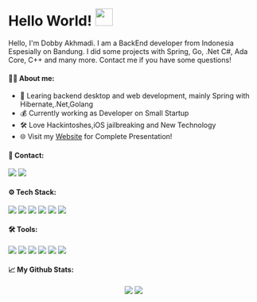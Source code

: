 # Hello World! <img src="https://github.com/mikigal/mikigal/blob/master/hi.gif" width="35px" />


Hello, I'm Dobby Akhmadi. I am a BackEnd developer from Indonesia Espesially on Bandung. I did some projects with Spring, Go, .Net C#, Ada Core, C++ and many more. Contact me if you have some questions!

#### 👨‍💼 About me:
- 📖 Learing backend desktop and web development, mainly Spring with Hibernate,.Net,Golang
- 💰 Currently working as Developer on Small Startup
- 🛠️ Love Hackintoshes,iOS jailbreaking and New Technology
- 🌐 Visit my [Website](https://google.com/) for Complete Presentation!

#### 📨 Contact:
[<img src="https://img.shields.io/badge/website-%234285F4.svg?&style=for-the-badge&logo=safari&logoColor=white" />](https://mikigal.pl/)
[<img src="https://img.shields.io/badge/mail-%23D14836.svg?&style=for-the-badge&logo=gmail&logoColor=white" />](mailto:dobby.akhmadi@gmail.com)


#### ⚙️ Tech Stack:
[<img src="https://img.shields.io/badge/java%20-%23007396.svg?&style=for-the-badge&logo=java&logoColor=white" />](https://docs.oracle.com/en/java/)
[<img src="https://img.shields.io/badge/spring%20-%236DB33F.svg?&style=for-the-badge&logo=spring&logoColor=white" />](https://spring.io/)
[<img src="https://img.shields.io/badge/hibernate%20-%236DB33F.svg?&style=for-the-badge&logo=spring&logoColor=white" />](https://hibernate.org/)
[<img src="https://img.shields.io/badge/go%20-%2300ADD8.svg?&style=for-the-badge&logo=go&logoColor=white" />](https://golang.org/)
[<img src="https://img.shields.io/badge/mysql-%234479A1.svg?&style=for-the-badge&logo=mysql&logoColor=white" />](https://www.mysql.com/)
[<img src="https://img.shields.io/badge/redis%20-%23DC382D.svg?&style=for-the-badge&logo=redis&logoColor=white" />](https://redis.io/)

#### 🛠️ Tools:
[<img src="https://img.shields.io/badge/mac%20-%23343739.svg?&style=for-the-badge&logo=apple&logoColor=white" />](https://www.apple.com/macos/catalina/)
[<img src="https://img.shields.io/badge/linux%20-%23A81D33.svg?&style=for-the-badge&logo=linux&logoColor=white" />](https://www.debian.org/index.pl.html)
[<img src="https://img.shields.io/badge/jetbrains%20-%236F02B5.svg?&style=for-the-badge&logo=jetbrains&logoColor=white" />](https://www.jetbrains.com/)
[<img src="https://img.shields.io/badge/intellij_idea%20-%23007396.svg?&style=for-the-badge&logo=intellij-idea&logoColor=white" />](https://www.jetbrains.com/idea/)
[<img src="https://img.shields.io/badge/postman%20-%23FF6C37.svg?&style=for-the-badge&logo=postman&logoColor=white" />](https://www.postman.com/)
[<img src="https://img.shields.io/badge/git%20-%23181717.svg?&style=for-the-badge&logo=github&logoColor=white" />](https://github.com/)

#### 📈 My Github Stats:
<div align="center">
  <img src="https://github-readme-stats.vercel.app/api?username=DobbyAkhmadi&show_icons=true&theme=radical&line_height=24&count_private=true" />
  <img src="https://github-readme-stats.vercel.app/api/top-langs/?username=DobbyAkhmadi&theme=radical&layout=compact" />
</div>
